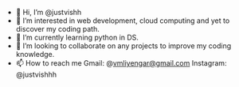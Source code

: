 - 👋 Hi, I’m @justvishh
- 👀 I’m interested in web development, cloud computing and yet to discover my coding path.
- 🌱 I’m currently learning python in DS.
- 💞️ I’m looking to collaborate on any projects to improve my coding knowledge.
- 📫 How to reach me Gmail: @vmliyengar@gmail.com
                     Instagram: @justvishhh

<!---
justvishh/justvishh is a ✨ special ✨ repository because its `README.md` (this file) appears on your GitHub profile.
You can click the Preview link to take a look at your changes.
--->
